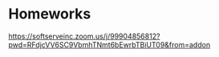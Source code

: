 # Homeworks
https://softserveinc.zoom.us/j/99904856812?pwd=RFdjcVV6SC9VbmhTNmt6bEwrbTBiUT09&from=addon
